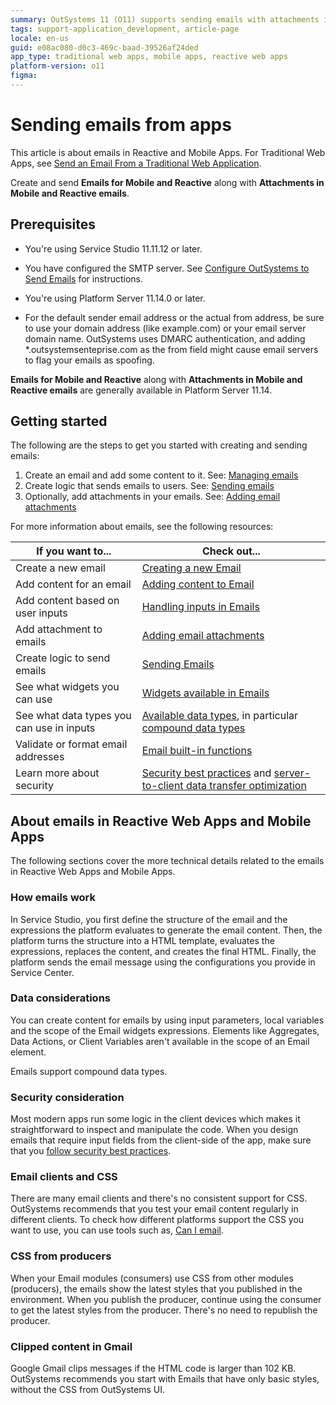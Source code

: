 ```yaml
---
summary: OutSystems 11 (O11) supports sending emails with attachments in Mobile and Reactive apps, requiring SMTP setup and specific platform versions.
tags: support-application_development, article-page
locale: en-us
guid: e08ac080-d0c3-469c-baad-39526af24ded
app_type: traditional web apps, mobile apps, reactive web apps
platform-version: o11
figma:
---
```


# Sending emails from apps

<div class="info" markdown="1">

This article is about emails in Reactive and Mobile Apps. For Traditional Web Apps, see [Send an Email From a Traditional Web Application](emails.md).

</div>

Create and send **Emails for Mobile and Reactive** along with **Attachments in Mobile and Reactive emails**.

## Prerequisites

* You're using Service Studio 11.11.12 or later.

* You have configured the SMTP server. See [Configure OutSystems to Send Emails](../../manage-platform-app-lifecycle/configure-send-emails.md) for instructions.

* You're using Platform Server 11.14.0 or later.
* For the default sender email address or the actual from address, be sure to use your domain address (like example.com) or your email server domain name. OutSystems uses DMARC authentication, and adding *.outsystemsenteprise.com as the from field might cause email servers to flag your emails as spoofing.

**Emails for Mobile and Reactive** along with **Attachments in Mobile and Reactive emails** are generally available in Platform Server 11.14.

## Getting started

The following are the steps to get you started with creating and sending emails:

1. Create an email and add some content to it. See: [Managing emails](managing.md)
2. Create logic that sends emails to users. See: [Sending emails](sending.md)
3. Optionally, add attachments in your emails. See: [Adding email attachments](attachments.md)

For more information about emails, see the following resources:

If you want to... | Check out... |
| - | - |
| Create a new email | [Creating a new Email](managing.md#creating-a-new-email) | 
| Add content for an email | [Adding content to Email](managing.md#adding-content-to-email)| 
| Add content based on user inputs  | [Handling inputs in Emails](managing.md#handling-inputs-in-emails)| 
| Add attachment to emails  | [Adding email attachments](attachments.md)| 
| Create logic to send emails | [Sending Emails](sending.md)| 
| See what widgets you can use  | [Widgets available in Emails](widgets.md#widgets-available-in-emails)| 
| See what data types you can use in inputs  | [Available data types](../../ref/data/data-types/available-data-types.md), in particular [compound data types](../../ref/data/data-types/available-data-types.md#compound-data-types)  | 
| Validate or format email addresses | [Email built-in functions](../../ref/lang/auto/builtinfunction-email.md)  | 
| Learn more about security | [Security best practices](https://success.outsystems.com/Documentation/Best_Practices/Security/Reactive_web_security_best_practices) and [server-to-client data transfer optimization](../logic/client-data-transfer-optimization-tp.md) | 


## About emails in Reactive Web Apps and Mobile Apps

The following sections cover the more technical details related to the emails in Reactive Web Apps and Mobile Apps.

### How emails work

In Service Studio, you first define the structure of the email and the expressions the platform evaluates to generate the email content. Then, the platform turns the structure into a HTML template, evaluates the expressions, replaces the content, and creates the final HTML. Finally, the platform sends the email message using the configurations you provide in Service Center.

### Data considerations

You can create content for emails by using input parameters, local variables and the scope of the Email widgets expressions. Elements like Aggregates, Data Actions, or Client Variables aren't available in the scope of an Email element.

Emails support compound data types.

### Security consideration

Most modern apps run some logic in the client devices which makes it straightforward to inspect and manipulate the code. When you design emails that require input fields from the client-side of the app, make sure that you [follow security best practices](https://success.outsystems.com/Documentation/Best_Practices/Security/Reactive_web_security_best_practices).

### Email clients and CSS

There are many email clients and there's no consistent support for CSS. OutSystems recommends that you test your email content regularly in different clients. To check how different platforms support the CSS you want to use, you can use tools such as, [Can I email](https://www.caniemail.com/).

### CSS from producers

When your Email modules (consumers) use CSS from other modules (producers), the emails show the latest styles that you published in the environment. When you publish the producer, continue using the consumer to get the latest styles from the producer. There's no need to republish the producer.

### Clipped content in Gmail

Google Gmail clips messages if the HTML code is larger than 102 KB. OutSystems recommends you start with Emails that have only basic styles, without the CSS from OutSystems UI.
